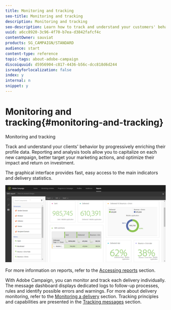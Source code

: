 ```yaml
---
title: Monitoring and tracking
seo-title: Monitoring and tracking
description: Monitoring and tracking
seo-description: Learn how to track and understand your customers' behavior by enriching their profile data. With Adobe Campaign, use reporting and analysis tools to capitalize on each new campaign.
uuid: a6cc8920-3c96-4f70-b7ea-d3842fafcf4c
contentOwner: sauviat
products: SG_CAMPAIGN/STANDARD
audience: start
content-type: reference
topic-tags: about-adobe-campaign
discoiquuid: d5956904-c817-4436-b56c-dcc818d6d244
isreadyforlocalization: false
index: y
internal: n
snippet: y
---
```


# Monitoring and tracking{#monitoring-and-tracking}

Monitoring and tracking

Track and understand your clients' behavior by progressively enriching their profile data. Reporting and analysis tools allow you to capitalize on each new campaign, better target your marketing actions, and optimize their impact and return on investment.

The graphical interface provides fast, easy access to the main indicators and delivery statistics.

![](assets/dynamic_report_intro.png)

For more information on reports, refer to the [Accessing reports](../../reporting/using/about-dynamic-reports.md) section.

With Adobe Campaign, you can monitor and track each delivery individually. The message dashboard displays dedicated logs to follow-up processes, rules and identify possible errors and warnings. For more about delivery monitoring, refer to the [Monitoring a delivery](../../sending/using/monitoring-a-delivery.md) section. Tracking principles and capabilities are presented in the [Tracking messages](../../sending/using/tracking-messages.md) section.
